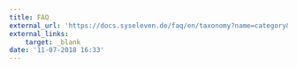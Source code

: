 ```yaml
---
title: FAQ
external_url: 'https://docs.syseleven.de/faq/en/taxonomy?name=category&val=SysEleven-Stack'
external_links:
    target: _blank
date: '11-07-2018 16:33'
---
```


